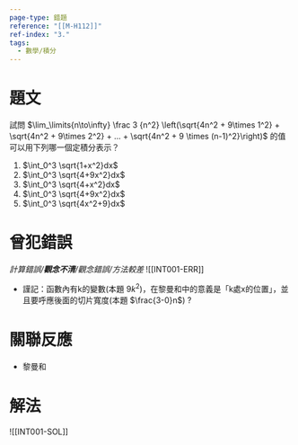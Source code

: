 ```yaml
---
page-type: 錯題
reference: "[[M-H112]]"
ref-index: "3."
tags:
  - 數學/積分
---
```

# 題文
試問 $\lim_\limits{n\to\infty} \frac 3 {n^2} \left(\sqrt{4n^2 + 9\times 1^2} + \sqrt{4n^2 + 9\times 2^2} + ... + \sqrt{4n^2 + 9 \times (n-1)^2}\right)$ 的值可以用下列哪一個定積分表示？
1. $\int_0^3 \sqrt{1+x^2}dx$
2. $\int_0^3 \sqrt{4+9x^2}dx$
3. $\int_0^3 \sqrt{4+x^2}dx$
4. $\int_0^3 \sqrt{4+9x^2}dx$
5. $\int_0^3 \sqrt{4x^2+9}dx$
# 曾犯錯誤
*計算錯誤/**觀念不清**/觀念錯誤/方法較差*
![[INT001-ERR]]
- 謹記：函數內有k的變數(本題 $9k^2$)，在黎曼和中的意義是「k處x的位置」，並且要呼應後面的切片寬度(本題 $\frac{3-0}n$)
?
# 關聯反應
- 黎曼和
# 解法
![[INT001-SOL]]